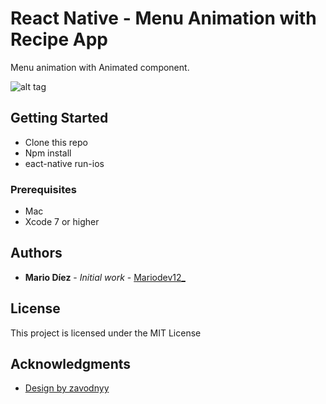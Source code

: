 # React Native - Menu Animation with Recipe App

Menu animation with Animated component.

![alt tag](https://media.giphy.com/media/X2mF3GHUeRtYc/giphy.gif)

## Getting Started

 * Clone this repo
 * Npm install
 * eact-native run-ios

### Prerequisites

 * Mac
 * Xcode 7 or higher


## Authors

* **Mario Díez** - *Initial work* - [Mariodev12_](https://github.com/mariodev12/)

## License

This project is licensed under the MIT License

## Acknowledgments

* [Design by zavodnyy](https://dribbble.com/shots/3185062-Recipe-App)
